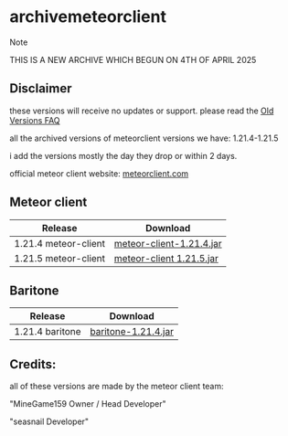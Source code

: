 # archivemeteorclient
> [!NOTE]
> THIS IS A NEW ARCHIVE WHICH BEGUN ON 4TH OF APRIL 2025

## Disclaimer
these versions will receive no updates or support. please read the [Old Versions FAQ](https://meteorclient.com/faq/old-versions)

all the archived versions of meteorclient versions we have: 1.21.4-1.21.5

i add the versions mostly the day they drop or within 2 days.

official meteor client website: [meteorclient.com](https://meteorclient.com/)

## Meteor client

| Release             | Download                                                                                         |
|---------------------|--------------------------------------------------------------------------------------------------------------------------------------------|
| 1.21.4 meteor-client              | [meteor-client-1.21.4.jar](https://github.com/hydefromme/archivemeteorclient/blob/main/versions/meteor-client-1.21.4-37.jar) |
| 1.21.5 meteor-client             | [meteor-client 1.21.5.jar](https://github.com/hydefromme/archivemeteorclient/blob/main/versions/meteor/meteor-client-1.21.5-6.jar) |

## Baritone

| Release             | Download                                                                                         |
|---------------------|--------------------------------------------------------------------------------------------------------------------------------------------|
| 1.21.4 baritone                   | [baritone-1.21.4.jar]()
## Credits:

all of these versions are made by the meteor client team: 

"MineGame159 Owner / Head Developer"

"seasnail Developer"

